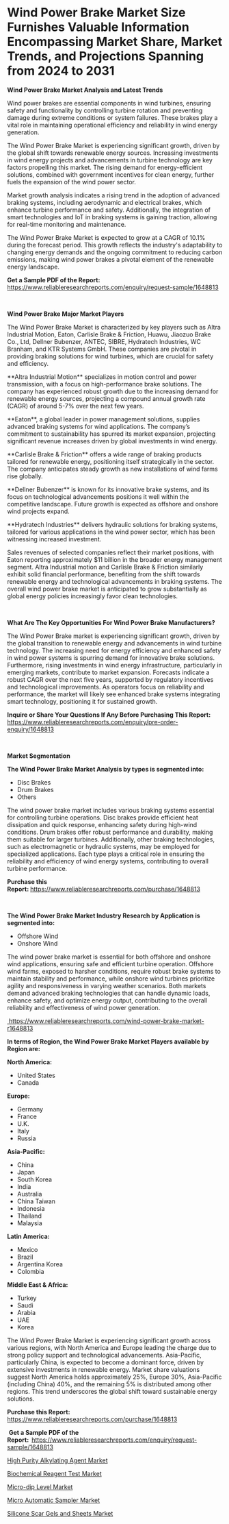 <p><h1>Wind Power Brake Market Size Furnishes Valuable Information Encompassing Market Share, Market Trends, and Projections Spanning from 2024 to 2031</h1></p><p><strong>Wind Power Brake Market Analysis and Latest Trends</strong></p>
<p><p>Wind power brakes are essential components in wind turbines, ensuring safety and functionality by controlling turbine rotation and preventing damage during extreme conditions or system failures. These brakes play a vital role in maintaining operational efficiency and reliability in wind energy generation.</p><p>The Wind Power Brake Market is experiencing significant growth, driven by the global shift towards renewable energy sources. Increasing investments in wind energy projects and advancements in turbine technology are key factors propelling this market. The rising demand for energy-efficient solutions, combined with government incentives for clean energy, further fuels the expansion of the wind power sector.</p><p>Market growth analysis indicates a rising trend in the adoption of advanced braking systems, including aerodynamic and electrical brakes, which enhance turbine performance and safety. Additionally, the integration of smart technologies and IoT in braking systems is gaining traction, allowing for real-time monitoring and maintenance.</p><p>The Wind Power Brake Market is expected to grow at a CAGR of 10.1% during the forecast period. This growth reflects the industry's adaptability to changing energy demands and the ongoing commitment to reducing carbon emissions, making wind power brakes a pivotal element of the renewable energy landscape.</p></p>
<p><strong>Get a Sample PDF of the Report:&nbsp;</strong> <a href="https://www.reliableresearchreports.com/enquiry/request-sample/1648813?utm_campaign=1333&utm_medium=2&utm_source=Github&utm_content=ia&utm_term=15102024&utm_id=wind-power-brake">https://www.reliableresearchreports.com/enquiry/request-sample/1648813</a></p>
<p>&nbsp;</p>
<p><strong>Wind Power Brake Major Market Players</strong></p>
<p><p>The Wind Power Brake Market is characterized by key players such as Altra Industrial Motion, Eaton, Carlisle Brake & Friction, Huawu, Jiaozuo Brake Co., Ltd, Dellner Bubenzer, ANTEC, SIBRE, Hydratech Industries, WC Branham, and KTR Systems GmbH. These companies are pivotal in providing braking solutions for wind turbines, which are crucial for safety and efficiency.</p><p>**Altra Industrial Motion** specializes in motion control and power transmission, with a focus on high-performance brake solutions. The company has experienced robust growth due to the increasing demand for renewable energy sources, projecting a compound annual growth rate (CAGR) of around 5-7% over the next few years.</p><p>**Eaton**, a global leader in power management solutions, supplies advanced braking systems for wind applications. The company’s commitment to sustainability has spurred its market expansion, projecting significant revenue increases driven by global investments in wind energy.</p><p>**Carlisle Brake & Friction** offers a wide range of braking products tailored for renewable energy, positioning itself strategically in the sector. The company anticipates steady growth as new installations of wind farms rise globally.</p><p>**Dellner Bubenzer** is known for its innovative brake systems, and its focus on technological advancements positions it well within the competitive landscape. Future growth is expected as offshore and onshore wind projects expand.</p><p>**Hydratech Industries** delivers hydraulic solutions for braking systems, tailored for various applications in the wind power sector, which has been witnessing increased investment.</p><p>Sales revenues of selected companies reflect their market positions, with Eaton reporting approximately $11 billion in the broader energy management segment. Altra Industrial motion and Carlisle Brake & Friction similarly exhibit solid financial performance, benefiting from the shift towards renewable energy and technological advancements in braking systems. The overall wind power brake market is anticipated to grow substantially as global energy policies increasingly favor clean technologies.</p></p>
<p>&nbsp;</p>
<p><strong>What Are The Key Opportunities For Wind Power Brake Manufacturers?</strong></p>
<p><p>The Wind Power Brake market is experiencing significant growth, driven by the global transition to renewable energy and advancements in wind turbine technology. The increasing need for energy efficiency and enhanced safety in wind power systems is spurring demand for innovative brake solutions. Furthermore, rising investments in wind energy infrastructure, particularly in emerging markets, contribute to market expansion. Forecasts indicate a robust CAGR over the next five years, supported by regulatory incentives and technological improvements. As operators focus on reliability and performance, the market will likely see enhanced brake systems integrating smart technology, positioning it for sustained growth.</p></p>
<p><strong>Inquire or Share Your Questions If Any Before Purchasing This Report:</strong> <a href="https://www.reliableresearchreports.com/enquiry/pre-order-enquiry/1648813?utm_campaign=1333&utm_medium=2&utm_source=Github&utm_content=ia&utm_term=15102024&utm_id=wind-power-brake">https://www.reliableresearchreports.com/enquiry/pre-order-enquiry/1648813</a></p>
<p>&nbsp;</p>
<p><strong>Market Segmentation</strong></p>
<p><strong>The Wind Power Brake Market Analysis by types is segmented into:</strong></p>
<p><ul><li>Disc Brakes</li><li>Drum Brakes</li><li>Others</li></ul></p>
<p><p>The wind power brake market includes various braking systems essential for controlling turbine operations. Disc brakes provide efficient heat dissipation and quick response, enhancing safety during high-wind conditions. Drum brakes offer robust performance and durability, making them suitable for larger turbines. Additionally, other braking technologies, such as electromagnetic or hydraulic systems, may be employed for specialized applications. Each type plays a critical role in ensuring the reliability and efficiency of wind energy systems, contributing to overall turbine performance.</p></p>
<p><strong>Purchase this Report:&nbsp;</strong><a href="https://www.reliableresearchreports.com/purchase/1648813?utm_campaign=1333&utm_medium=2&utm_source=Github&utm_content=ia&utm_term=15102024&utm_id=wind-power-brake">https://www.reliableresearchreports.com/purchase/1648813</a></p>
<p>&nbsp;</p>
<p><strong>The Wind Power Brake Market Industry Research by Application is segmented into:</strong></p>
<p><ul><li>Offshore Wind</li><li>Onshore Wind</li></ul></p>
<p><p>The wind power brake market is essential for both offshore and onshore wind applications, ensuring safe and efficient turbine operation. Offshore wind farms, exposed to harsher conditions, require robust brake systems to maintain stability and performance, while onshore wind turbines prioritize agility and responsiveness in varying weather scenarios. Both markets demand advanced braking technologies that can handle dynamic loads, enhance safety, and optimize energy output, contributing to the overall reliability and effectiveness of wind power generation.</p></p>
<p><a href="https://www.reliableresearchreports.com/wind-power-brake-market-r1648813?utm_campaign=1333&utm_medium=2&utm_source=Github&utm_content=ia&utm_term=15102024&utm_id=wind-power-brake">&nbsp;https://www.reliableresearchreports.com/wind-power-brake-market-r1648813</a></p>
<p><strong>In terms of Region, the Wind Power Brake Market Players available by Region are:</strong></p>
<p>
    <p> <strong> North America: </strong>
        <ul>
            <li>United States</li>
            <li>Canada</li>
        </ul>
        </p> 
    <p> <strong> Europe: </strong>
        <ul>
            <li>Germany</li>
            <li>France</li>
            <li>U.K.</li>
            <li>Italy</li>
            <li>Russia</li>
        </ul>
        </p> 
    <p> <strong> Asia-Pacific: </strong>
        <ul>
            <li>China</li>
            <li>Japan</li>
            <li>South Korea</li>
            <li>India</li>
            <li>Australia</li>
            <li>China Taiwan</li>
            <li>Indonesia</li>
            <li>Thailand</li>
            <li>Malaysia</li>
        </ul>
        </p> 
    <p> <strong> Latin America: </strong>
        <ul>
            <li>Mexico</li>
            <li>Brazil</li>
            <li>Argentina Korea</li>
            <li>Colombia</li>
        </ul>
        </p> 
    <p> <strong> Middle East & Africa: </strong>
        <ul>
            <li>Turkey</li>
            <li>Saudi</li>
            <li>Arabia</li>
            <li>UAE</li>
            <li>Korea</li>
        </ul>
    </p>
    </p>
<p><p>The Wind Power Brake Market is experiencing significant growth across various regions, with North America and Europe leading the charge due to strong policy support and technological advancements. Asia-Pacific, particularly China, is expected to become a dominant force, driven by extensive investments in renewable energy. Market share valuations suggest North America holds approximately 25%, Europe 30%, Asia-Pacific (including China) 40%, and the remaining 5% is distributed among other regions. This trend underscores the global shift toward sustainable energy solutions.</p></p>
<p><strong>Purchase this Report: </strong><a href="https://www.reliableresearchreports.com/purchase/1648813?utm_campaign=1333&utm_medium=2&utm_source=Github&utm_content=ia&utm_term=15102024&utm_id=wind-power-brake">https://www.reliableresearchreports.com/purchase/1648813</a></p>
<p>&nbsp;<strong>Get a Sample PDF of the Report:&nbsp;&nbsp;</strong><a href="https://www.reliableresearchreports.com/enquiry/request-sample/1648813?utm_campaign=1333&utm_medium=2&utm_source=Github&utm_content=ia&utm_term=15102024&utm_id=wind-power-brake">https://www.reliableresearchreports.com/enquiry/request-sample/1648813</a></p>
<p><strong></strong></p>
<p><p><a href="https://www.linkedin.com/pulse/pulse-high-purity-alkylating-agent-rhythms-change-market-a291c?trk=public_post_embed_feed-article-content&utm_campaign=1333&utm_medium=2&utm_source=Github&utm_content=ia&utm_term=15102024&utm_id=wind-power-brake">High Purity Alkylating Agent Market</a></p><p><a href="https://www.linkedin.com/pulse/in-depth-analysis-global-biochemical-reagent-test-market-scope-o2yfc?trk=public_post_embed_feed-article-content&utm_campaign=1333&utm_medium=2&utm_source=Github&utm_content=ia&utm_term=15102024&utm_id=wind-power-brake">Biochemical Reagent Test Market</a></p><p><a href="https://www.linkedin.com/pulse/micro-dip-level-market-size-segmentation-trends-growth-kvmdc?trk=public_post_embed_feed-article-content&utm_campaign=1333&utm_medium=2&utm_source=Github&utm_content=ia&utm_term=15102024&utm_id=wind-power-brake">Micro-dip Level Market</a></p><p><a href="https://www.linkedin.com/pulse/insights-micro-automatic-sampler-industry-market-financial-bjiic?trk=public_post_embed_feed-article-content&utm_campaign=1333&utm_medium=2&utm_source=Github&utm_content=ia&utm_term=15102024&utm_id=wind-power-brake">Micro Automatic Sampler Market</a></p><p><a href="https://github.com/julyju69/Market-Research-Report-List-5/blob/main/silicone-scar-gels-and-sheets-market.md?utm_campaign=1333&utm_medium=2&utm_source=Github&utm_content=ia&utm_term=15102024&utm_id=wind-power-brake">Silicone Scar Gels and Sheets Market</a></p></p>